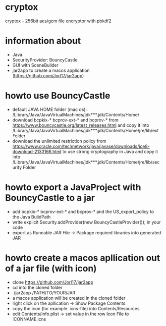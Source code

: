 # cryptox
cryptox - 256bit aes/gcm file encryptor with pbkdf2

# information about
- Java
- SecurityProvider: BouncyCastle
- GUI with SceneBuilder
- jar2app to create a macos application (https://github.com/Jorl17/jar2app)

# howto use BouncyCastle
- default JAVA HOME folder (mac os): /Library/Java/JavaVirtualMachines/jdk***.jdk/Contents/Home/
- download  bcpkix-*  bcprov-ext-* and bcprov-*  from https://www.bouncycastle.org/latest_releases.html and copy it into /Library/Java/JavaVirtualMachines/jdk***.jdk/Contents/Home/jre/lib/ext Folder
- download the unlimited restriction policy from https://www.oracle.com/technetwork/java/javase/downloads/jce8-download-2133166.html to use strong cryptography in Java and copy it into /Library/Java/JavaVirtualMachines/jdk***.jdk/Contents/Home/jre/lib/security Folder


# howto export a JavaProject with BouncyCastle to a jar
- add bcpkix-*  bcprov-ext-* and bcprov-* and the US_export_policy to the Java BuildPath
- write explicit Security.addProvider(new BouncyCastleProvider()); in your code
- export as Runnable JAR File -> Package required libraries into generated JAR

# howto create a macos apllication out of a jar file (with icon)
- clone https://github.com/Jorl17/jar2app
- cd into the cloned folder
- ./jar2app /PATH/TO/YOUR/JAR
- a macos application will be created in the cloned folder
- right click on the apllication -> Show Package Contents 
- copy the icon (for example .icns-file) into Contents/Resources
- edit Contents/info.plist -> set value in the row Icon File to ICONNAME.icns
